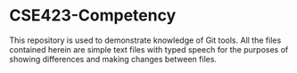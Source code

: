 # CSE423-Competency
This repository is used to demonstrate knowledge of Git tools. All the files contained herein are simple text files with typed speech for the purposes of showing differences and making changes between files.
